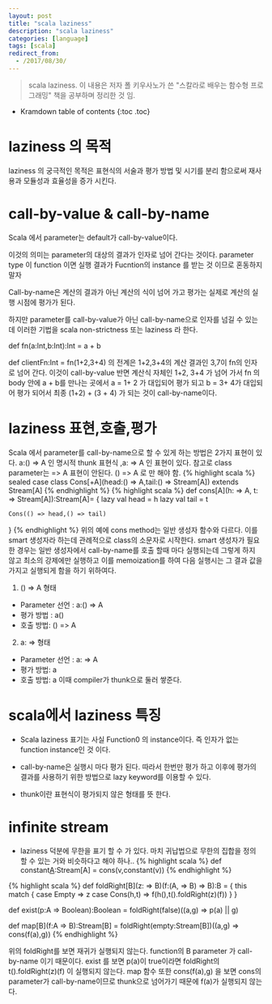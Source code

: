 ```yaml
---
layout: post
title: "scala laziness"
description: "scala laziness"
categories: [language]
tags: [scala]
redirect_from:
  - /2017/08/30/
---
```


> scala laziness. 
> 이 내용은 저자 폴 키우사노가 쓴 "스칼라로 배우는 함수형 프로그래밍" 책을 공부하며 정리한 것 임.

* Kramdown table of contents
{:toc .toc}

# laziness 의 목적

laziness 의 궁극적인 목적은 표현식의 서술과 평가 방법 및 시기를 분리 함으로써 재사용과 모듈성과 효율성을 증가 시킨다.


# call-by-value & call-by-name

Scala 에서  parameter는 default가 call-by-value이다. 

이것의 의미는 parameter의 대상의 결과가 인자로 넘어 간다는 것이다. parameter type 이 function 이면 실행 결과가 Fucntion의 instance 를 받는 것 이므로 혼동하지 말자

Call-by-name은 계산의 결과가 아닌 계산의 식이 넘어 가고 평가는 실제로 계산의 실행 시점에 평가가 된다.

하지만 parameter를 call-by-value가 아닌 call-by-name으로 인자를 넘길 수 있는데  이러한 기법을 scala non-strictness 또는 laziness 라 한다.

def fn(a:Int,b:Int):Int = a + b

def clientFn:Int = fn(1+2,3+4) 의 전계은 1+2,3+4의 계산 결과인 3,7이 fn의 인자로 넘어 간다. 이것이 call-by-value
반면 계산식 자체인 1+2, 3+4 가 넘어 가서 fn 의 body 안에 a + b를 만나는 곳에서 a = 1+ 2 가 대입되어 평가 되고 b = 3+ 4가 대입되어 평가 되어서 최종 (1+2) + (3 + 4)  가 되는 것이 call-by-name이다.

# laziness 표현,호출,평가
Scala 에서 parameter를 call-by-name으로 할 수 있게 하는 방법은 2가지 표현이 있다.
a:() => A 인 명시적 thunk 표현식 ,a: => A 인 표현이 있다.
참고로 class parameter는 => A 표현이 안된다. () => A 로 만 해야 함.
{% highlight scala %}
sealed case class Cons[+A](head:() => A,tail:() => Stream[A]) extends Stream[A]
{% endhighlight %}
{% highlight scala %}
def cons[A](h: => A, t: => Stream[A]):Stream[A]= {
    lazy val head = h
    lazy val tail = t
    
    Cons(() => head,() => tail)
  }
{% endhighlight %}
위의 예에 cons method는 일반 생성자 함수와 다르다. 이를 smart 생성자라 하는데 관례적으로 class의 소문자로 시작한다. smart 생성자가 필요한 경우는 일반 생성자에서 call-by-name를 호출 할때 마다 실행되는데 그렇게 하지 않고 최소의 강제에만 실행하고 이를 memoization를 하여 다음 실행시는 그 결과 값을 가지고 실행되게 함을 하기 위하여다.

1. () => A 형태
* Parameter 선언 : a:() => A
* 평가 방법 : a()
* 호출 방법: () => A

2. a: => 형태
* Parameter 선언 : a: => A
* 평가 방법: a
* 호출 방법: a   이때 compiler가 thunk으로 둘러 쌓준다.

# scala에서 laziness 특징
* Scala laziness 표기는 사실 Function0 의 instance이다. 즉 인자가 없는 function instance인 것 이다.

* call-by-name은 실행시 마다 평가 된다. 따라서 한번만 평가 하고 이후에 평가의 결과를 사용하기 위한 방법으로 lazy keyword를 이용할 수 있다.

* thunk이란 표현식이 평가되지 않은 형태를 뜻 한다.

# infinite stream
* laziness 덕분에 무한을 표기 할 수 가 있다. 마치 귀납법으로 무한의 집합을 정의 할 수 있는 거와 비슷하다고 해야 하나..
{% highlight scala %}
def constant[A](v:A):Stream[A] = cons(v,constant(v))
{% endhighlight %}

{% highlight scala %}
def foldRight[B](z: => B)(f:(A, => B) => B):B = {
    this match {
      case Empty => z
      case Cons(h,t) => f(h(),t().foldRight(z)(f))
    }
  }
  
def exist(p:A => Boolean):Boolean = 
    foldRight(false)((a,g) => p(a) || g)
    
def map[B](f:A => B):Stream[B] = 
    foldRight(empty:Stream[B])((a,g) => cons(f(a),g))
{% endhighlight %}

위의 foldRight를 보면 재귀가 실행되지 않는다.
function의 B parameter 가 call-by-name 이기 때문이다.
exist 를 보면 p(a)이 true이라면 foldRight의 t().foldRight(z)(f) 이 실행되지 않는다.
map 함수 또한 cons(f(a),g) 을 보면 cons의 parameter가 call-by-name이므로 thunk으로 넘어가기 때문에 f(a)가 실행되지 않는다.

[^1]: This is a footnote.

[kramdown]: https://kramdown.gettalong.org/
[Simple Texture]: https://github.com/yizeng/jekyll-theme-simple-texture